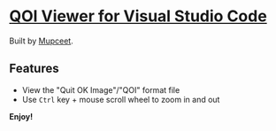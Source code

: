 # [QOI Viewer for Visual Studio Code](https://marketplace.visualstudio.com/items?itemName=mupceet.qoi-viewer)

Built by [Mupceet](https://github.com/mupceet).

## Features

- View the "Quit OK Image"/"QOI" format file
- Use `Ctrl` key + mouse scroll wheel to zoom in and out

**Enjoy!**
